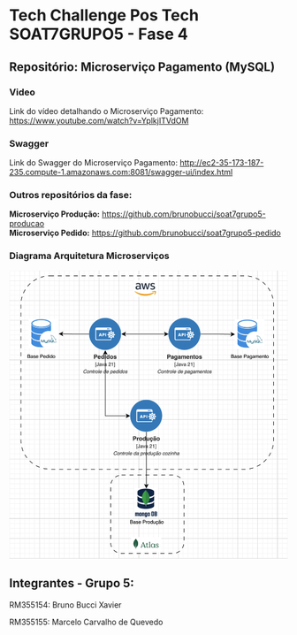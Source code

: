 # Tech Challenge Pos Tech SOAT7GRUPO5 - Fase 4

## Repositório: Microserviço Pagamento (MySQL)


### Video

Link do vídeo detalhando o Microserviço Pagamento: https://www.youtube.com/watch?v=YplkjITVdOM

### Swagger
Link do Swagger do Microserviço Pagamento: http://ec2-35-173-187-235.compute-1.amazonaws.com:8081/swagger-ui/index.html


### Outros repositórios da fase:
<b>Microserviço Produção:</b> https://github.com/brunobucci/soat7grupo5-producao<br>
<b>Microserviço Pedido:</b> https://github.com/brunobucci/soat7grupo5-pedido<br>


### Diagrama Arquitetura Microserviços
![Diagrama Microserviços](https://github.com/brunobucci/soat7grupo5-app/blob/6eabe52ca5186a3b11219893b0fb98ab81517bd9/documentacao/arquitetura.png)


## Integrantes - Grupo 5:

RM355154: Bruno Bucci Xavier

RM355155: Marcelo Carvalho de Quevedo
